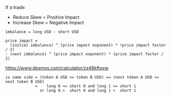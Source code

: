 If a trade:

- Reduce Skew = Positive Impact
- Increase Skew = Negative Impact

```
imbalance = long USD - short USD

price impact =
  (initial imbalance) ^ (price impact exponent) * (price impact factor / 2)
- (next imbalance) ^ (price impact exponent) * (price impact factor / 2)
```

https://www.desmos.com/calculator/zx48kftgxw

```
is same side = (token A USD <= token B USD) == (next token A USD <= next token B USD)
             =    long 0 <= short 0 and long 1 <= short 1
               or long 0 >  short 0 and long 1 >  short 1

```
